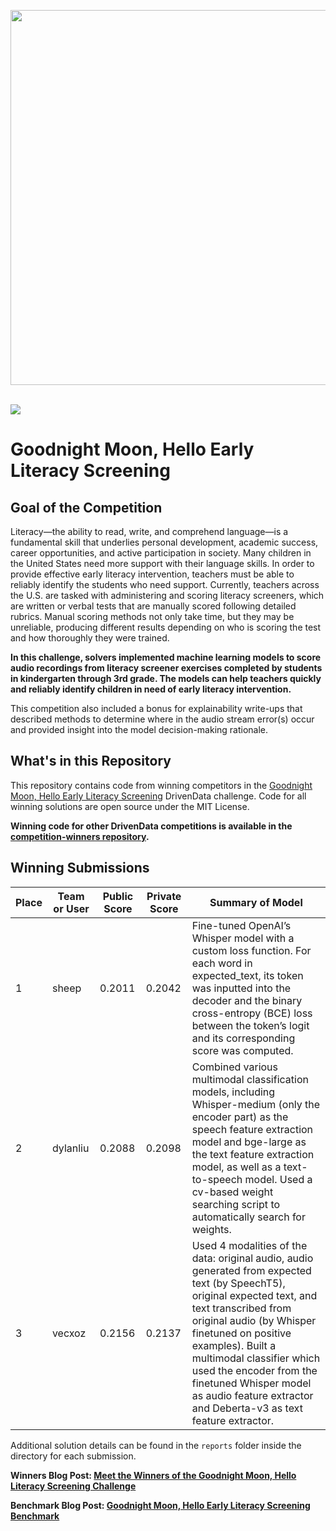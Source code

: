 [<img src='https://s3.amazonaws.com/drivendata-public-assets/logo-white-blue.png' width='600'>](https://www.drivendata.org/)
<br><br>

[<img src='https://s3.amazonaws.com/drivendata-public-assets/mit-RER-banner-image.jpg'>](https://www.drivendata.org/competitions/298/literacy-screening/)

# Goodnight Moon, Hello Early Literacy Screening

## Goal of the Competition

Literacy—the ability to read, write, and comprehend language—is a fundamental skill that underlies personal development, academic success, career opportunities, and active participation in society. Many children in the United States need more support with their language skills. In order to provide effective early literacy intervention, teachers must be able to reliably identify the students who need support. Currently, teachers across the U.S. are tasked with administering and scoring literacy screeners, which are written or verbal tests that are manually scored following detailed rubrics. Manual scoring methods not only take time, but they may be unreliable, producing different results depending on who is scoring the test and how thoroughly they were trained.

__In this challenge, solvers implemented machine learning models to score audio recordings from literacy screener exercises completed by students in kindergarten through 3rd grade. The models can help teachers quickly and reliably identify children in need of early literacy intervention.__

This competition also included a bonus for explainability write-ups that described methods to determine where in the audio stream error(s) occur and provided insight into the model decision-making rationale.

## What's in this Repository

This repository contains code from winning competitors in the [Goodnight Moon, Hello Early Literacy Screening](https://www.drivendata.org/competitions/298/literacy-screening/) DrivenData challenge. Code for all winning solutions are open source under the MIT License.

**Winning code for other DrivenData competitions is available in the [competition-winners repository](https://github.com/drivendataorg/competition-winners).**

## Winning Submissions

Place | Team or User | Public Score | Private Score | Summary of Model
--- | --- | ---   | ---   | ---
1   | sheep | 0.2011 | 0.2042 | Fine-tuned OpenAI’s Whisper model with a custom loss function. For each word in expected_text, its token was inputted into the decoder and the binary cross-entropy (BCE) loss between the token’s logit and its corresponding score was computed.
2   | dylanliu | 0.2088 | 0.2098 | Combined various multimodal classification models, including Whisper-medium (only the encoder part) as the speech feature extraction model and bge-large as the text feature extraction model, as well as a text-to-speech model. Used a cv-based weight searching script to automatically search for weights.
3   | vecxoz | 0.2156 | 0.2137 | Used 4 modalities of the data: original audio, audio generated from expected text (by SpeechT5), original expected text, and text transcribed from original audio (by Whisper finetuned on positive examples). Built a multimodal classifier which used the encoder from the finetuned Whisper model as audio feature extractor and Deberta-v3 as text feature extractor.

Additional solution details can be found in the `reports` folder inside the directory for each submission.

**Winners Blog Post: [Meet the Winners of the Goodnight Moon, Hello Literacy Screening Challenge](https://drivendata.co/blog/goodnight-moon-winners)**

**Benchmark Blog Post: [Goodnight Moon, Hello Early Literacy Screening Benchmark](https://drivendata.co/blog/literacy-screening-benchmark)**
